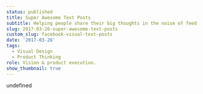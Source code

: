 ```yaml
---
status: published
title: Super Awesome Text Posts
subtitle: Helping people share their big thoughts in the noise of feed.
slug: 2017-03-26-super-awesome-text-posts
custom_slug: facebook-visual-text-posts
date: '2017-03-26'
tags:
  - Visual Design
  - Product Thinking
role: Vision & product execution.
show_thumbnail: true
---
```

undefined